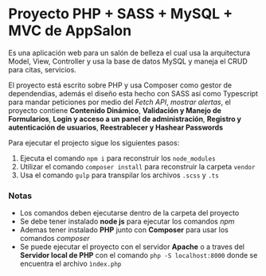 # Proyecto PHP + SASS + MySQL + MVC de AppSalon
Es una aplicación web para un salón de belleza el cual usa la arquitectura Model, View, Controller y usa la base de datos MySQL y maneja el CRUD para citas, servicios.

El proyecto está escrito sobre PHP y usa Composer como gestor de dependendias, además el diseño esta hecho con SASS así como Typescript para mandar peticiones por medio del *Fetch API*, *mostrar alertas*, el proyecto contiene **Contenido Dinámico**, **Validación y Manejo de Formularios**, **Login y acceso a un panel de administración**, **Registro y autenticación de usuarios**, **Reestrablecer y Hashear Passwords**

Para ejecutar el projecto sigue los siguientes pasos:

1. Ejecuta el comando ```npm i``` para reconstruir los ```node_modules```
2. Utilizar el comando ```composer install``` para reconstruir la carpeta ```vendor```
3. Usa el comando ```gulp``` para transpilar los archivos ```.scss``` y ```.ts```

### Notas
- Los comandos deben ejecutarse dentro de la carpeta del proyecto
- Se debe tener instalado **node js** para ejecutar los comandos *npm*
- Ademas tener instalado **PHP** junto con **Composer** para usar los comandos *composer*
- Se puede ejecutar el proyecto con el servidor **Apache** o a traves del **Servidor local de PHP** con el comando ```php -S localhost:8000``` donde se encuentra el archivo ```ìndex.php```
